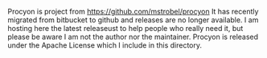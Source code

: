 Procyon is project from https://github.com/mstrobel/procyon
It has recently migrated from bitbucket to github and releases are no longer available. I am hosting here the latest releaseust to help people who really need it, but please be aware I am not the author nor the maintainer.
Procyon is released under the Apache License which I include in this directory.
